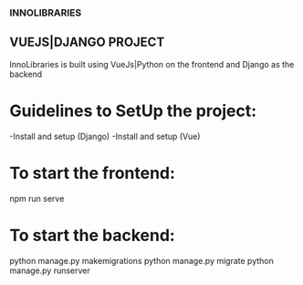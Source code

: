 ### INNOLIBRARIES
## VUEJS|DJANGO PROJECT
InnoLibraries is built using VueJs|Python on the frontend and Django as the backend

# Guidelines to SetUp the project:
-Install and setup (Django)
-Install and setup (Vue)

# To start the frontend:
npm run serve

# To start the backend:
python manage.py makemigrations
python manage.py migrate
python manage.py runserver



